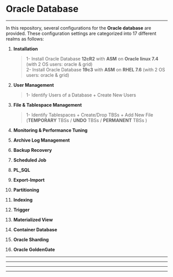 # Oracle Database

------------------------------------------------
In this repository, several configurations for the **Oracle database** are provided. 
These configuration settings are categorized into 17 different realms as follows:

1. **Installation**
    > 1- Install Oracle Database **12cR2** with **ASM** on **Oracle linux 7.4** (with 2 OS users: oracle & grid) \
    > 2- Install Oracle Database **19c3** with **ASM** on **RHEL 7.6** (with 2 OS users: oracle & grid)

3. **User Management**
    > 1- Identify Users of a Database + Create New Users

4. **File & Tablespace Management**
    > 1- Identify Tablespaces + Create/Drop TBSs + Add New File (**TEMPORARY** TBSs / **UNDO** TBSs / **PERMANENT** TBSs )

5. **Monitoring & Performance Tuning**

6. **Archive Log Management**

7. **Backup Recovery**

8. **Scheduled Job**

9. **PL_SQL**

10. **Export-Import**

11. **Partitioning**

12. **Indexing**

13. **Trigger**

14. **Materialized View**

15. **Container Database**

16. **Oracle Sharding**

17. **Oracle GoldenGate**



------------------------------------------------


------------------------------------------------


------------------------------------------------


------------------------------------------------
